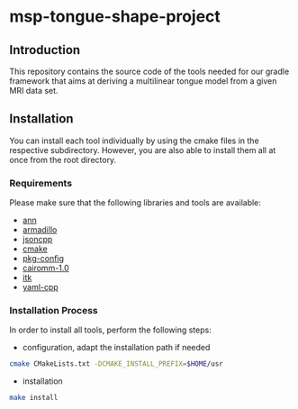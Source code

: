 # msp-tongue-shape-project

## Introduction

This repository contains the source code of the tools needed for our gradle framework that aims at deriving a multilinear tongue model from a given MRI data set.


## Installation

You can install each tool individually by using the cmake files in the respective subdirectory.
However, you are also able to install them all at once from the root directory.

### Requirements

Please make sure that the following libraries and tools are available:

- [ann](https://www.cs.umd.edu/~mount/ANN)
- [armadillo](http://arma.sourceforge.net)
- [jsoncpp](https://github.com/open-source-parsers/jsoncpp)
- [cmake](https://cmake.org)
- [pkg-config](https://www.freedesktop.org/wiki/Software/pkg-config)
- [cairomm-1.0](https://www.cairographics.org/cairomm)
- [itk](https://itk.org)
- [yaml-cpp](https://github.com/jbeder/yaml-cpp)

### Installation Process

In order to install all tools, perform the following steps:

- configuration, adapt the installation path if needed
```sh
cmake CMakeLists.txt -DCMAKE_INSTALL_PREFIX=$HOME/usr
```
- installation
```sh
make install
```
